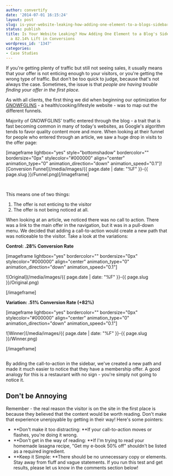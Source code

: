 ```yaml
---
author: convertify
date: '2014-07-01 16:15:24'
layout: post
slug: is-your-website-leaking-how-adding-one-element-to-a-blogs-sidebar-achieved-a-82-14-lift-in-conversions
status: publish
title: Is Your Website Leaking? How Adding One Element to a Blog's Sidebar Achieved
  a 82.14% Lift in Conversions
wordpress_id: '1347'
categories:
- Case Studies
---
```


If you're getting plenty of traffic but still not seeing sales, it usually means that your offer is not enticing enough to your visitors, or you're getting the wrong type of traffic. But don't be too quick to judge, because that's not always the case. Sometimes, the issue is that _people are having trouble finding your offer in the first place._

As with all clients, the first thing we did when beginning our optimization for [GNOWFGLINS](http://gnowfglins.com) - a health/cooking/lifestyle website - was to map out the different funnels.

Majority of GNOWFGLINS' traffic entered through the blog - a trait that is fast becoming common in many of today's websites, as Google's algorithm tends to favor quality content more and more. When looking at their funnel for people who entered through an article, we saw a huge drop in visits to the offer page:

[imageframe lightbox="yes" style="bottomshadow" bordercolor="" bordersize="0px" stylecolor="#000000" align="center" animation_type="0" animation_direction="down" animation_speed="0.1"]![Conversion Funnel](/media/images/{{ page.date | date: "%F" }}-{{ page.slug }}/Funnel.png)[/imageframe]

 

This means one of two things:

  1. The offer is not enticing to the visitor
  2. The offer is not being noticed at all.
 

When looking at an article, we noticed there was no call to action. There was a link to the main offer in the navigation, but it was in a pull-down menu. We decided that adding a call-to-action would create a new path that was noticeable to the visitor. Take a look at the variations:

**Control: .28% Conversion Rate**

[imageframe lightbox="yes" bordercolor="" bordersize="0px" stylecolor="#000000" align="center" animation_type="0" animation_direction="down" animation_speed="0.1"]

![Original](/media/images/{{ page.date | date: "%F" }}-{{ page.slug }}/Original.png)

[/imageframe]

**Variation: .51% Conversion Rate (+82%)**

[imageframe lightbox="yes" bordercolor="" bordersize="0px" stylecolor="#000000" align="center" animation_type="0" animation_direction="down" animation_speed="0.1"]

![Winner](/media/images/{{ page.date | date: "%F" }}-{{ page.slug }}/Winner.png)

[/imageframe]





##

##

By adding the call-to-action in the sidebar, we've created a new path and made it much easier to notice that they have a membership offer. A good analogy for this is a restaurant with no sign - you're simply not going to notice it.

## Don't be Annoying

Remember - the real reason the visitor is on the site in the first place is because they believed that the content would be worth reading. Don't make that experience unenjoyable by getting in their way! Here's some pointers:

  * **Don't make it too distracting: **If your call-to-action moves or flashes, you're doing it wrong.
  * **Don't get in the way of reading: **If I'm trying to read your homemade lasagna recipe, "Get my e-book 50% off" shouldn't be listed as a required ingredient.
  * **Keep it Simple: **There should be no unnecessary copy or elements. Stay away from fluff and vague statements.
If you run this test and get results, please let us know in the comments section below!
